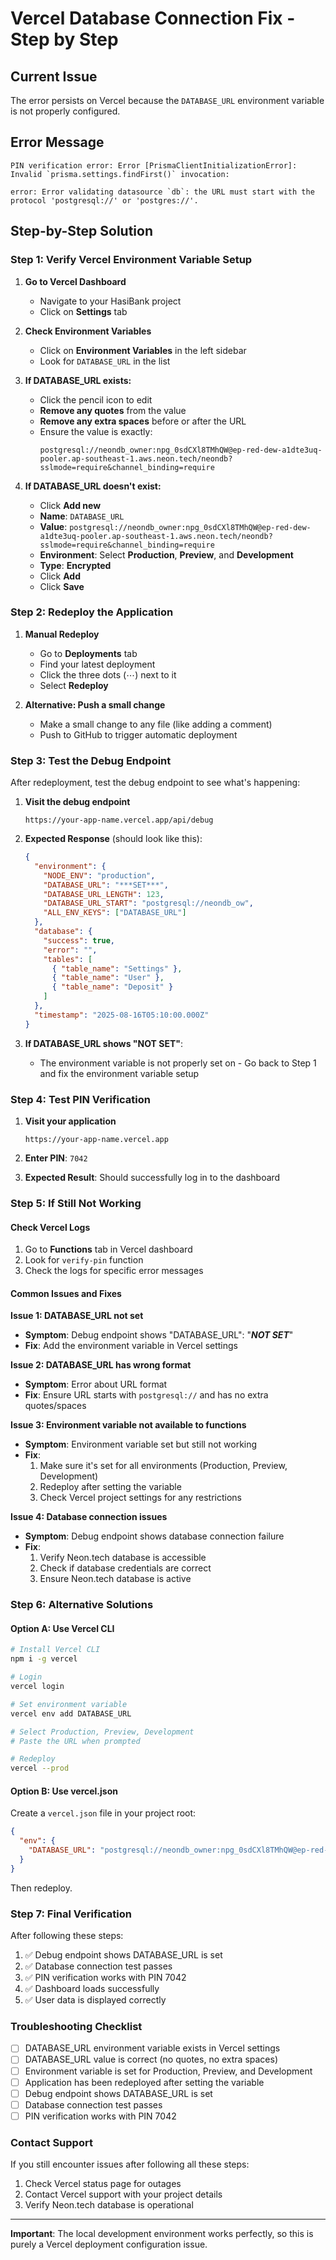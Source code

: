 # Vercel Database Connection Fix - Step by Step

## Current Issue
The error persists on Vercel because the `DATABASE_URL` environment variable is not properly configured.

## Error Message
```
PIN verification error: Error [PrismaClientInitializationError]: 
Invalid `prisma.settings.findFirst()` invocation:

error: Error validating datasource `db`: the URL must start with the protocol 'postgresql://' or 'postgres://'.
```

## Step-by-Step Solution

### Step 1: Verify Vercel Environment Variable Setup

1. **Go to Vercel Dashboard**
   - Navigate to your HasiBank project
   - Click on **Settings** tab

2. **Check Environment Variables**
   - Click on **Environment Variables** in the left sidebar
   - Look for `DATABASE_URL` in the list

3. **If DATABASE_URL exists:**
   - Click the pencil icon to edit
   - **Remove any quotes** from the value
   - **Remove any extra spaces** before or after the URL
   - Ensure the value is exactly:
     ```
     postgresql://neondb_owner:npg_0sdCXl8TMhQW@ep-red-dew-a1dte3uq-pooler.ap-southeast-1.aws.neon.tech/neondb?sslmode=require&channel_binding=require
     ```

4. **If DATABASE_URL doesn't exist:**
   - Click **Add new**
   - **Name**: `DATABASE_URL`
   - **Value**: `postgresql://neondb_owner:npg_0sdCXl8TMhQW@ep-red-dew-a1dte3uq-pooler.ap-southeast-1.aws.neon.tech/neondb?sslmode=require&channel_binding=require`
   - **Environment**: Select **Production**, **Preview**, and **Development**
   - **Type**: **Encrypted**
   - Click **Add**
   - Click **Save**

### Step 2: Redeploy the Application

1. **Manual Redeploy**
   - Go to **Deployments** tab
   - Find your latest deployment
   - Click the three dots (⋯) next to it
   - Select **Redeploy**

2. **Alternative: Push a small change**
   - Make a small change to any file (like adding a comment)
   - Push to GitHub to trigger automatic deployment

### Step 3: Test the Debug Endpoint

After redeployment, test the debug endpoint to see what's happening:

1. **Visit the debug endpoint**
   ```
   https://your-app-name.vercel.app/api/debug
   ```

2. **Expected Response** (should look like this):
   ```json
   {
     "environment": {
       "NODE_ENV": "production",
       "DATABASE_URL": "***SET***",
       "DATABASE_URL_LENGTH": 123,
       "DATABASE_URL_START": "postgresql://neondb_ow",
       "ALL_ENV_KEYS": ["DATABASE_URL"]
     },
     "database": {
       "success": true,
       "error": "",
       "tables": [
         { "table_name": "Settings" },
         { "table_name": "User" },
         { "table_name": "Deposit" }
       ]
     },
     "timestamp": "2025-08-16T05:10:00.000Z"
   }
   ```

3. **If DATABASE_URL shows "NOT SET"**:
   - The environment variable is not properly set on   - Go back to Step 1 and fix the environment variable setup

### Step 4: Test PIN Verification

1. **Visit your application**
   ```
   https://your-app-name.vercel.app
   ```

2. **Enter PIN**: `7042`

3. **Expected Result**: Should successfully log in to the dashboard

### Step 5: If Still Not Working

#### Check Vercel Logs
1. Go to **Functions** tab in Vercel dashboard
2. Look for `verify-pin` function
3. Check the logs for specific error messages

#### Common Issues and Fixes

**Issue 1: DATABASE_URL not set**
- **Symptom**: Debug endpoint shows "DATABASE_URL": "***NOT SET***"
- **Fix**: Add the environment variable in Vercel settings

**Issue 2: DATABASE_URL has wrong format**
- **Symptom**: Error about URL format
- **Fix**: Ensure URL starts with `postgresql://` and has no extra quotes/spaces

**Issue 3: Environment variable not available to functions**
- **Symptom**: Environment variable set but still not working
- **Fix**: 
  1. Make sure it's set for all environments (Production, Preview, Development)
  2. Redeploy after setting the variable
  3. Check Vercel project settings for any restrictions

**Issue 4: Database connection issues**
- **Symptom**: Debug endpoint shows database connection failure
- **Fix**: 
  1. Verify Neon.tech database is accessible
  2. Check if database credentials are correct
  3. Ensure Neon.tech database is active

### Step 6: Alternative Solutions

#### Option A: Use Vercel CLI
```bash
# Install Vercel CLI
npm i -g vercel

# Login
vercel login

# Set environment variable
vercel env add DATABASE_URL

# Select Production, Preview, Development
# Paste the URL when prompted

# Redeploy
vercel --prod
```

#### Option B: Use vercel.json
Create a `vercel.json` file in your project root:
```json
{
  "env": {
    "DATABASE_URL": "postgresql://neondb_owner:npg_0sdCXl8TMhQW@ep-red-dew-a1dte3uq-pooler.ap-southeast-1.aws.neon.tech/neondb?sslmode=require&channel_binding=require"
  }
}
```

Then redeploy.

### Step 7: Final Verification

After following these steps:
1. ✅ Debug endpoint shows DATABASE_URL is set
2. ✅ Database connection test passes
3. ✅ PIN verification works with PIN 7042
4. ✅ Dashboard loads successfully
5. ✅ User data is displayed correctly

### Troubleshooting Checklist

- [ ] DATABASE_URL environment variable exists in Vercel settings
- [ ] DATABASE_URL value is correct (no quotes, no extra spaces)
- [ ] Environment variable is set for Production, Preview, and Development
- [ ] Application has been redeployed after setting the variable
- [ ] Debug endpoint shows DATABASE_URL is set
- [ ] Database connection test passes
- [ ] PIN verification works with PIN 7042

### Contact Support

If you still encounter issues after following all these steps:
1. Check Vercel status page for outages
2. Contact Vercel support with your project details
3. Verify Neon.tech database is operational

---

**Important**: The local development environment works perfectly, so this is purely a Vercel deployment configuration issue.